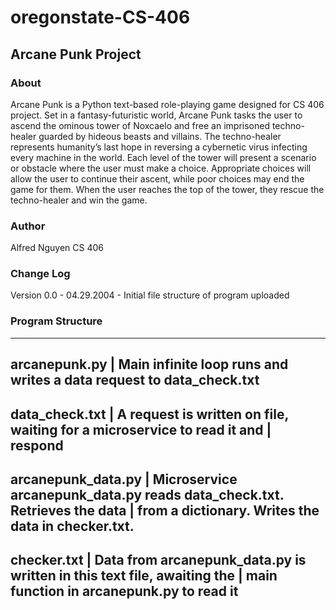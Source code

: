 # oregonstate-CS-406
## Arcane Punk Project

### About 
Arcane Punk is a Python text-based role-playing game designed for CS 406 project. Set in a fantasy-futuristic world, 
Arcane Punk tasks the user to ascend the ominous tower of Noxcaelo and free an imprisoned techno-healer guarded by 
hideous beasts and villains. The techno-healer represents humanity’s last hope in reversing a cybernetic virus 
infecting every machine in the world. Each level of the tower will present a scenario or obstacle where the user 
must make a choice. Appropriate choices will allow the user to continue their ascent, while poor choices may end 
the game for them. When the user reaches the top of the tower, they rescue the techno-healer and win the game.

### Author 
Alfred Nguyen
CS 406

### Change Log

Version 0.0 - 04.29.2004 - Initial file structure of program uploaded 

### Program Structure
-------------------------------------------------------------------------------------------------------
arcanepunk.py          |    Main infinite loop runs and writes a data request to data_check.txt
-------------------------------------------------------------------------------------------------------
data_check.txt         |    A request is written on file, waiting for a microservice to read it and 
                       |    respond
-------------------------------------------------------------------------------------------------------
arcanepunk_data.py     |    Microservice arcanepunk_data.py reads data_check.txt. Retrieves the data
                       |    from a dictionary. Writes the data in checker.txt.
-------------------------------------------------------------------------------------------------------
checker.txt            |    Data from arcanepunk_data.py is written in this text file, awaiting the 
                       |    main function in arcanepunk.py to read it
-------------------------------------------------------------------------------------------------------



